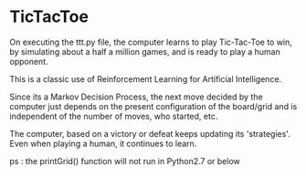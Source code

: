 TicTacToe
=========

On executing the ttt.py file, the computer learns to play Tic-Tac-Toe to win, by simulating about a half a million games, and is ready to play a human opponent.

This is a classic use of Reinforcement Learning for Artificial Intelligence.

Since its a Markov Decision Process, the next move decided by the computer just depends on the present configuration of the board/grid and is independent of the number of moves, who started, etc.

The computer, based on a victory or defeat keeps updating its 'strategies'. Even when playing a human, it continues to learn.

ps : the printGrid() function will not run in Python2.7 or below
